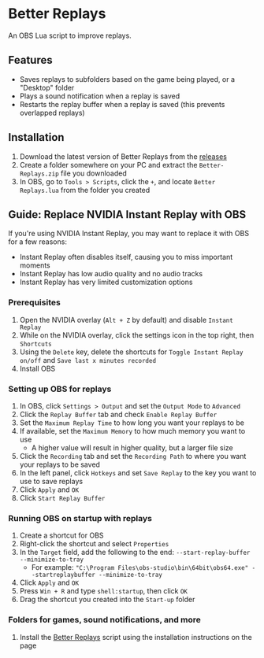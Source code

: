 # Better Replays
An OBS Lua script to improve replays.

## Features
- Saves replays to subfolders based on the game being played, or a "Desktop" folder
- Plays a sound notification when a replay is saved
- Restarts the replay buffer when a replay is saved (this prevents overlapped replays)

## Installation
1. Download the latest version of Better Replays from the [releases](https://github.com/foozey/better-replays/releases)
2. Create a folder somewhere on your PC and extract the `Better-Replays.zip` file you downloaded
3. In OBS, go to `Tools > Scripts`, click the `+`, and locate `Better Replays.lua` from the folder you created

## Guide: Replace NVIDIA Instant Replay with OBS
If you're using NVIDIA Instant Replay, you may want to replace it with OBS for a few reasons:
- Instant Replay often disables itself, causing you to miss important moments
- Instant Replay has low audio quality and no audio tracks
- Instant Replay has very limited customization options

### Prerequisites
1. Open the NVIDIA overlay (`Alt + Z` by default) and disable `Instant Replay`
2. While on the NVIDIA overlay, click the settings icon in the top right, then `Shortcuts`
3. Using the `Delete` key, delete the shortcuts for `Toggle Instant Replay on/off` and `Save last x minutes recorded`
4. Install OBS

### Setting up OBS for replays
1. In OBS, click `Settings > Output` and set the `Output Mode` to `Advanced`
2. Click the `Replay Buffer` tab and check `Enable Replay Buffer`
3. Set the `Maximum Replay Time` to how long you want your replays to be
4. If available, set the `Maximum Memory` to how much memory you want to use
   - A higher value will result in higher quality, but a larger file size
5. Click the `Recording` tab and set the `Recording Path` to where you want your replays to be saved
6. In the left panel, click `Hotkeys` and set `Save Replay` to the key you want to use to save replays
7. Click `Apply` and `OK`
8. Click `Start Replay Buffer`

### Running OBS on startup with replays
1. Create a shortcut for OBS
2. Right-click the shortcut and select `Properties`
3. In the `Target` field, add the following to the end: `--start-replay-buffer --minimize-to-tray`
    - For example: `"C:\Program Files\obs-studio\bin\64bit\obs64.exe" --startreplaybuffer --minimize-to-tray`
4. Click `Apply` and `OK`
5. Press `Win + R` and type `shell:startup`, then click `OK`
6. Drag the shortcut you created into the `Start-up` folder

### Folders for games, sound notifications, and more
1. Install the [Better Replays](https://github.com/foozey/better-replays) script using the installation instructions on the page